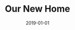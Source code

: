 ---
title: Our New Home
tags: [Digital]
date: 2019-01-01
bookToc: false
image: /digital-_-_9.webp
summary: "What is home?"
---